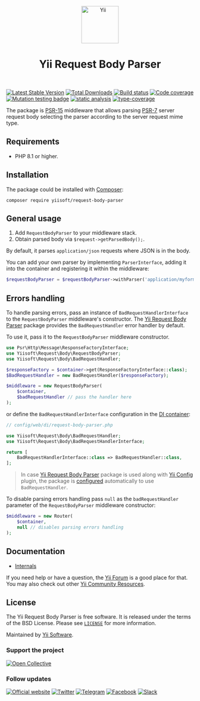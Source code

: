 <p align="center">
    <a href="https://github.com/yiisoft" target="_blank">
        <img src="https://yiisoft.github.io/docs/images/yii_logo.svg" height="100px" alt="Yii">
    </a>
    <h1 align="center">Yii Request Body Parser</h1>
    <br>
</p>

[![Latest Stable Version](https://poser.pugx.org/yiisoft/request-body-parser/v)](https://packagist.org/packages/yiisoft/request-body-parser)
[![Total Downloads](https://poser.pugx.org/yiisoft/request-body-parser/downloads)](https://packagist.org/packages/yiisoft/request-body-parser)
[![Build status](https://github.com/yiisoft/request-body-parser/actions/workflows/build.yml/badge.svg)](https://github.com/yiisoft/request-body-parser/actions/workflows/build.yml)
[![Code coverage](https://codecov.io/gh/yiisoft/request-body-parser/graph/badge.svg?token=9TQJWSE5HQ)](https://codecov.io/gh/yiisoft/request-body-parser)
[![Mutation testing badge](https://img.shields.io/endpoint?style=flat&url=https%3A%2F%2Fbadge-api.stryker-mutator.io%2Fgithub.com%2Fyiisoft%2Frequest-body-parser%2Fmaster)](https://dashboard.stryker-mutator.io/reports/github.com/yiisoft/request-body-parser/master)
[![static analysis](https://github.com/yiisoft/request-body-parser/workflows/static%20analysis/badge.svg)](https://github.com/yiisoft/request-body-parser/actions?query=workflow%3A%22static+analysis%22)
[![type-coverage](https://shepherd.dev/github/yiisoft/request-body-parser/coverage.svg)](https://shepherd.dev/github/yiisoft/request-body-parser)

The package is [PSR-15](https://www.php-fig.org/psr/psr-15/) middleware that allows parsing [PSR-7](https://www.php-fig.org/psr/psr-7/)
server request body selecting the parser according to the server request mime type.

## Requirements

- PHP 8.1 or higher.

## Installation

The package could be installed with [Composer](https://getcomposer.org):

```shell
composer require yiisoft/request-body-parser
```

## General usage

1. Add `RequestBodyParser` to your middleware stack.
2. Obtain parsed body via `$request->getParsedBody();`.

By default, it parses `application/json` requests where JSON is in the body. 

You can add your own parser by implementing `ParserInterface`, adding it into the container and registering it within
the middleware:

```php
$requestBodyParser = $requestBodyParser->withParser('application/myformat', MyFormatParser::class);
``` 

## Errors handling

To handle parsing errors, pass an instance of `BadRequestHandlerInterface` to the `RequestBodyParser` middleware's constructor.
The [Yii Request Body Parser](yiisoft/request-body-parser) package provides the `BadRequestHandler` error handler by default.

To use it, pass it to the `RequestBodyParser` middleware constructor.

```php
use Psr\Http\Message\ResponseFactoryInterface;
use Yiisoft\Request\Body\RequestBodyParser;
use Yiisoft\Request\Body\BadRequestHandler;

$responseFactory = $container->get(ResponseFactoryInterface::class);
$BadRequestHandler = new BadRequestHandler($responseFactory);

$middleware = new RequestBodyParser(
    $container,
    $badRequestHandler // pass the handler here
);
```

or define the `BadRequestHandlerInterface` configuration in the [DI container](https://github.com/yiisoft/di):

```php
// config/web/di/request-body-parser.php

use Yiisoft\Request\Body\BadRequestHandler;
use Yiisoft\Request\Body\BadRequestHandlerInterface;

return [
    BadRequestHandlerInterface::class => BadRequestHandler::class,
];
```

> In case [Yii Request Body Parser](yiisoft/request-body-parser) package is used along with [Yii Config](https://github.com/yiisoft/config) plugin, the package is [configured](./config/di-web.php)
automatically to use `BadRequestHandler`.

To disable parsing errors handling pass `null` as the `badRequestHandler` parameter of the `RequestBodyParser` middleware constructor:

```php
$middleware = new Router(
    $container,
    null // disables parsing errors handling
);
```

## Documentation

- [Internals](docs/internals.md)

If you need help or have a question, the [Yii Forum](https://forum.yiiframework.com/c/yii-3-0/63) is a good place for that.
You may also check out other [Yii Community Resources](https://www.yiiframework.com/community).

## License

The Yii Request Body Parser is free software. It is released under the terms of the BSD License.
Please see [`LICENSE`](./LICENSE.md) for more information.

Maintained by [Yii Software](https://www.yiiframework.com/).

### Support the project

[![Open Collective](https://img.shields.io/badge/Open%20Collective-sponsor-7eadf1?logo=open%20collective&logoColor=7eadf1&labelColor=555555)](https://opencollective.com/yiisoft)

### Follow updates

[![Official website](https://img.shields.io/badge/Powered_by-Yii_Framework-green.svg?style=flat)](https://www.yiiframework.com/)
[![Twitter](https://img.shields.io/badge/twitter-follow-1DA1F2?logo=twitter&logoColor=1DA1F2&labelColor=555555?style=flat)](https://twitter.com/yiiframework)
[![Telegram](https://img.shields.io/badge/telegram-join-1DA1F2?style=flat&logo=telegram)](https://t.me/yii3en)
[![Facebook](https://img.shields.io/badge/facebook-join-1DA1F2?style=flat&logo=facebook&logoColor=ffffff)](https://www.facebook.com/groups/yiitalk)
[![Slack](https://img.shields.io/badge/slack-join-1DA1F2?style=flat&logo=slack)](https://yiiframework.com/go/slack)
